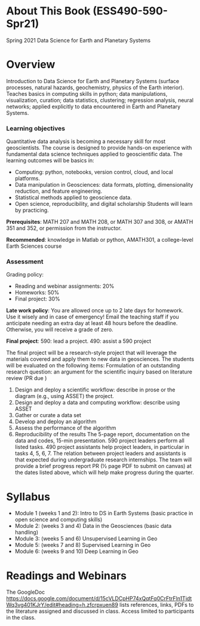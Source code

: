 # About This Book (ESS490-590-Spr21)
Spring 2021 Data Science for Earth and Planetary Systems

# Overview
Introduction to Data Science for Earth and Planetary Systems (surface processes, natural hazards, geochemistry, physics of the Earth interior). Teaches basics in computing skills in python; data manipulations, visualization, curation; data statistics, clustering; regression analysis, neural networks; applied explicitly to data encountered in Earth and Planetary Systems.

### Learning objectives 

Quantitative data analysis is becoming a necessary skill for most geoscientists. The course is designed to provide hands-on experience with fundamental data science techniques applied to geoscientific data. The learning outcomes will be basics in:
- Computing: python, notebooks, version control, cloud, and local platforms.
- Data manipulation in Geosciences:  data formats, plotting, dimensionality reduction, and feature engineering.
- Statistical methods applied to geoscience data.
- Open science, reproducibility, and digital scholarship
Students will learn by practicing.

**Prerequisites**: MATH 207 and MATH 208, or MATH 307 and 308, or AMATH 351 and 352, or permission from the instructor.

**Recommended**: knowledge in Matlab or python, AMATH301, a college-level Earth Sciences course

### Assessment
Grading policy:
- Reading and webinar assignments: 20% 
- Homeworks: 50% 
- Final project: 30%
 
**Late work policy**:
You are allowed once up to 2 late days for homework. Use it wisely and in case of emergency! Email the teaching staff if you anticipate needing an extra day at least 48 hours before the deadline. Otherwise, you will receive a grade of zero.

**Final project**:
590: lead a project. 490: assist a 590 project

The final project will be a research-style project that will leverage the materials covered and apply them to new data in geosciences. The students will be evaluated on the following items:
Formulation of an outstanding research question: an argument for the scientific inquiry based on literature review (PR due )
1. Design and deploy a scientific workflow: describe in prose or the diagram (e.g., using ASSET) the project.
2. Design and deploy a data and computing workflow: describe using ASSET
3. Gather or curate a data set
4. Develop and deploy an algorithm
5. Assess the performance of the algorithm
6. Reproducibility of the results
The 5-page report, documentation on the data and codes, 15-min presentation. 590 project leaders perform all listed tasks. 490 project assistants help project leaders, in particular in tasks 4, 5, 6, 7. The relation between project leaders and assistants is that expected during undergraduate research internships.  The team will provide a brief progress report PR (½ page PDF to submit on canvas) at the dates listed above, which will help make progress during the quarter.
 
# Syllabus

- Module 1 (weeks 1 and 2): Intro to DS in Earth Systems (basic practice in open science and computing skills)
- Module 2: (weeks 3 and 4) Data in the Geosciences (basic data handling)
- Module 3: (weeks 5 and 6) Unsupervised Learning in Geo
- Module 5: (weeks 7 and 8) Supervised Learning in Geo
- Module 6: (weeks 9 and 10) Deep Learning in Geo

# Readings and Webinars
The GoogleDoc https://docs.google.com/document/d/15cVLDCpHP74xQqtFq0CrFtrFln1TjdtWq3vg401KJrY/edit#heading=h.zfcrpxuen89 lists references, links, PDFs to the literature assigned and discussed in class. Access limited to participants in the class.